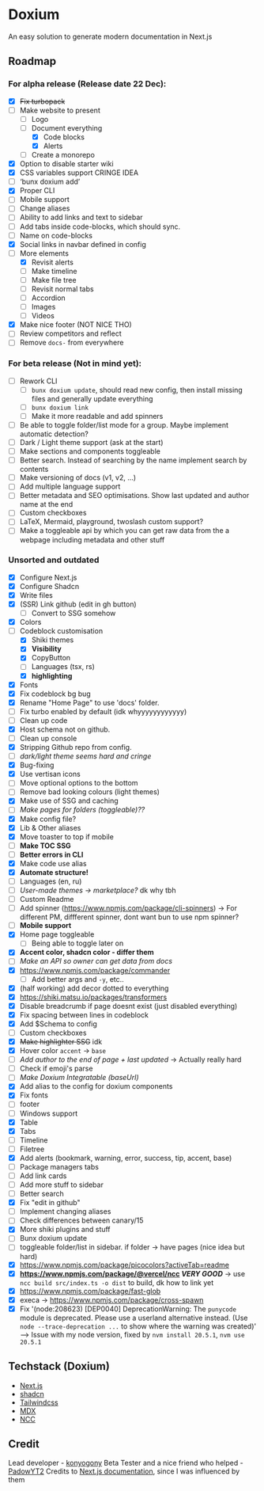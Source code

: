 # Doxium

An easy solution to generate modern documentation in Next.js

## Roadmap

### For alpha release (Release date 22 Dec):

-   [x] ~~Fix turbopack~~
-   [ ] Make website to present
    -   [ ] Logo
    -   [ ] Document everything
        -   [x] Code blocks
        -   [x] Alerts
    -   [ ] Create a monorepo
-   [x] Option to disable starter wiki
-   [x] CSS variables support CRINGE IDEA
-   [ ] ‘bunx doxium add’
-   [x] Proper CLI
-   [ ] Mobile support
-   [ ] Change aliases
-   [ ] Ability to add links and text to sidebar
-   [ ] Add tabs inside code-blocks, which should sync.
-   [ ] Name on code-blocks
-   [x] Social links in navbar defined in config
-   [ ] More elements
    -   [x] Revisit alerts
    -   [ ] Make timeline
    -   [ ] Make file tree
    -   [ ] Revisit normal tabs
    -   [ ] Accordion
    -   [ ] Images
    -   [ ] Videos
-   [x] Make nice footer (NOT NICE THO)
-   [ ] Review competitors and reflect
-   [ ] Remove `docs-` from everywhere

### For beta release (Not in mind yet):

-   [ ] Rework CLI
    -   [ ] `bunx doxium update`, should read new config, then install missing files and generally update everything
    -   [ ] `bunx doxium link`
    -   [ ] Make it more readable and add spinners
-   [ ] Be able to toggle folder/list mode for a group. Maybe implement automatic detection?
-   [ ] Dark / Light theme support (ask at the start)
-   [ ] Make sections and components toggleable
-   [ ] Better search. Instead of searching by the name implement search by contents
-   [ ] Make versioning of docs (v1, v2, ...)
-   [ ] Add multiple language support
-   [ ] Better metadata and SEO optimisations. Show last updated and author name at the end
-   [ ] Custom checkboxes
-   [ ] LaTeX, Mermaid, playground, twoslash custom support?
-   [ ] Make a toggleable api by which you can get raw data from the a webpage including metadata and other stuff

### Unsorted and outdated

-   [x] Configure Next.js
-   [x] Configure Shadcn
-   [x] Write files
-   [x] (SSR) Link github (edit in gh button)
    -   [ ] Convert to SSG somehow
-   [x] Colors
-   [ ] Codeblock customisation
    -   [x] Shiki themes
    -   [x] **Visibility**
    -   [x] CopyButton
    -   [ ] Languages (tsx, rs)
    -   [x] **highlighting**
-   [x] Fonts
-   [x] Fix codeblock bg bug
-   [x] Rename "Home Page" to use 'docs' folder.
-   [ ] Fix turbo enabled by default (idk whyyyyyyyyyyyy)
-   [ ] Clean up code
-   [x] Host schema not on github.
-   [ ] Clean up console
-   [x] Stripping Github repo from config.
-   [ ] _dark/light theme seems hard and cringe_
-   [x] Bug-fixing
-   [x] Use vertisan icons
-   [ ] Move optional options to the bottom
-   [ ] Remove bad looking colours (light themes)
-   [x] Make use of SSG and caching
-   [ ] _Make pages for folders (toggleable)??_
-   [x] Make config file?
-   [x] Lib & Other aliases
-   [x] Move toaster to top if mobile
-   [ ] **Make TOC SSG**
-   [ ] **Better errors in CLI**
-   [x] Make code use alias
-   [x] **Automate structure!**
-   [ ] Languages (en, ru)
-   [ ] _User-made themes -> marketplace?_ dk why tbh
-   [ ] Custom Readme
-   [ ] Add spinner (https://www.npmjs.com/package/cli-spinners) -> For different PM, diffferent spinner, dont want bun to use npm spinner?
-   [ ] **Mobile support**
-   [x] Home page toggleable
    -   [ ] Being able to toggle later on
-   [x] **Accent color, shadcn color - differ them**
-   [ ] _Make an API so owner can get data from docs_
-   [x] https://www.npmjs.com/package/commander
    -   [ ] Add better args and `-y`, etc..
-   [x] (half working) add decor dotted to everything
-   [x] https://shiki.matsu.io/packages/transformers
-   [x] Disable breadcrumb if page doesnt exist (just disabled everything)
-   [x] Fix spacing between lines in codeblock
-   [x] Add $Schema to config
-   [ ] Custom checkboxes
-   [x] ~~Make highlighter SSG~~ idk
-   [x] Hover color `accent` -> `base`
-   [ ] _Add author to the end of page + last updated_ -> Actually really hard
-   [ ] Check if emoji's parse
-   [ ] _Make Doxium Integratable (baseUrl)_
-   [x] Add alias to the config for doxium components
-   [x] Fix fonts
-   [ ] footer
-   [ ] Windows support
-   [x] Table
-   [x] Tabs
-   [ ] Timeline
-   [ ] Filetree
-   [x] Add alerts (bookmark, warning, error, success, tip, accent, base)
-   [ ] Package managers tabs
-   [ ] Add link cards
-   [ ] Add more stuff to sidebar
-   [ ] Better search
-   [x] Fix "edit in github"
-   [ ] Implement changing aliases
-   [ ] Check differences between canary/15
-   [x] More shiki plugins and stuff
-   [ ] Bunx doxium update
-   [ ] toggleable folder/list in sidebar. if folder -> have pages (nice idea but hard)
-   [x] https://www.npmjs.com/package/picocolors?activeTab=readme
-   [x] **https://www.npmjs.com/package/@vercel/ncc _VERY GOOD_** -> use `ncc build src/index.ts -o dist` to build, dk how to link yet
-   [x] https://www.npmjs.com/package/fast-glob
-   [x] execa -> https://www.npmjs.com/package/cross-spawn
-   [x] Fix '(node:208623) [DEP0040] DeprecationWarning: The `punycode` module is deprecated. Please use a userland alternative instead. (Use `node --trace-deprecation ...` to show where the warning was created)' --> Issue with my node version, fixed by `nvm install 20.5.1`, `nvm use 20.5.1`

## Techstack (Doxium)

-   [Next.js](https://nextjs.org/)
-   [shadcn](https://ui.shadcn.com/)
-   [Tailwindcss](https://tailwindcss.com/)
-   [MDX](https://mdxjs.com/)
-   [NCC](https://www.npmjs.com/package/@vercel/ncc)

## Credit

Lead developer - [konyogony](https://github.com/konyogony)
Beta Tester and a nice friend who helped - [PadowYT2](https://github.com/padowyt2)
Credits to [Next.js documentation](https://nextjs.org/docs), since I was influenced by them
